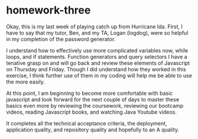 # homework-three
Okay, this is my last week of playing catch up from Hurricane Ida. First, I have to say that my tutor, Ben, and my TA, Logan (logdog), were so helpful in my completion of the password generator. 

I understand how to effectively use more complicated variables now, while loops, and if statements. Function generators and query selectors I have a tenative grasp on and will go back and review these elements of Javascript on Thursday and Friday. Though I did understand how they worked in this exercise, I think further use of them in my coding will help me be able to use the more easily.

At this point, I am beginning to become more comfortable with basic javascript and look forward for the next couple of days to master these basics even more by reviewing the coursework, reviewing our bootcamp videos, reading Javascript books, and watching Java Youtube videos.

It completes all the technical acceptance criteria, the deployment, application quality, and repository quality and hopefully to an A quality.
